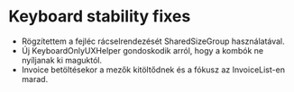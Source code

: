 # Keyboard stability fixes
- Rögzítettem a fejléc rácselrendezését SharedSizeGroup használatával.
- Új KeyboardOnlyUXHelper gondoskodik arról, hogy a kombók ne nyíljanak ki maguktól.
- Invoice betöltésekor a mezők kitöltődnek és a fókusz az InvoiceList-en marad.
